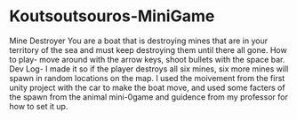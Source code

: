 # Koutsoutsouros-MiniGame
Mine Destroyer
You are a boat that is destroying mines that are in your territory of the sea and must keep  destroying them until there all gone.
How to play- move around with the arrow keys, shoot bullets with the space bar.
Dev Log- I made it so if the player destroys all six mines, six more mines will spawn in random locations on the map.
I used the moivement from the first unity project with the car to make the boat move, and used some facters of the spawn from the animal mini-0game and guidence from my professor for how to set it up.
